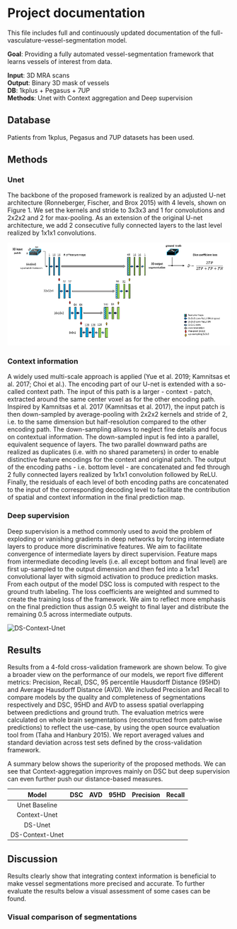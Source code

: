 # Project documentation

This file includes full and continuously updated documentation of the full-vasculature-vessel-segmentation model.

**Goal**: Providing a fully automated vessel-segmentation framework that learns vessels of interest from data.

**Input**: 3D MRA scans <br />
**Output**: Binary 3D mask of vessels <br />
**DB**: 1kplus + Pegasus + 7UP <br />
**Methods**: Unet with Context aggregation and Deep supervision <br />


## Database

Patients from 1kplus, Pegasus and 7UP datasets has been used.

## Methods
### Unet

The backbone of the proposed framework is realized by an adjusted U-net architecture (Ronneberger, Fischer, and Brox 2015) with 4 levels, shown on Figure 1. We set the kernels and stride to 3x3x3 and 1 for convolutions and 2x2x2 and 2 for max-pooling. As an extension of the original U-net architecture, we add 2 consecutive fully connected layers to the last level realized by 1x1x1 convolutions.

![Unet](./imgs/unet_cropped.png)

### Context information

A widely used multi-scale approach is applied (Yue et al. 2019; Kamnitsas et al. 2017; Choi et al.). The encoding part of our U-net is extended with a so-called context path. The input of this path is a larger - context - patch, extracted around the same center voxel as for the other encoding path. Inspired by Kamnitsas et al. 2017 (Kamnitsas et al. 2017), the input patch is then down-sampled by average-pooling with 2x2x2 kernels and stride of 2, i.e. to the same dimension but half-resolution compared to the other encoding path. The down-sampling allows to neglect fine details and focus on contextual information. The down-sampled input is fed into a parallel, equivalent sequence of layers. The two parallel downward paths are realized as duplicates (i.e. with no shared parameters) in order to enable distinctive feature encodings for the context and original patch. The output of the encoding paths - i.e. bottom level - are concatenated and fed through 2 fully connected layers realized by 1x1x1 convolution followed by ReLU. Finally, the residuals of each level of both encoding paths are concatenated to the input of the corresponding decoding level to facilitate the contribution of spatial and context information in the final prediction map.

### Deep supervision

Deep supervision is a method commonly used to avoid the problem of exploding or vanishing gradients in deep networks by forcing intermediate layers to produce more discriminative features. We aim to facilitate convergence of intermediate layers by direct supervision. Feature maps from intermediate decoding levels (i.e. all except bottom and final level) are first up-sampled to the output dimension and then fed into a 1x1x1 convolutional layer with sigmoid activation to produce prediction masks. From each output of the model DSC loss is computed with respect to the ground truth labeling. The loss coefficients are weighted and summed to create the training loss of the framework. We aim to reflect more emphasis on the final prediction thus assign 0.5 weight to final layer and distribute the remaining 0.5 across intermediate outputs.

![DS-Context-Unet](./imgs/brainseg_cropped.png)

## Results

Results from a 4-fold cross-validation framework are shown below. To give a broader view on the performance of our models, we report five different metrics: Precision, Recall, DSC, 95 percentile Hausdorff Distance (95HD) and Average Hausdorff Distance (AVD). We included Precision and Recall to compare models by the quality and completeness of segmentations respectively and DSC, 95HD and AVD to assess spatial overlapping between predictions and ground truth. The evaluation metrics were calculated on whole brain segmentations (reconstructed from patch-wise predictions) to reflect the use-case, by using the open source evaluation tool from (Taha and Hanbury 2015). We report averaged values and standard deviation across test sets defined by the cross-validation framework.

A summary below shows the superiority of the proposed methods. We can see that Context-aggregation improves mainly on DSC but deep supervision can even further push our distance-based measures.

|         Model        |  DSC | AVD | 95HD | Precision | Recall |
|:--------------------:|:----:|:------:|:---------:|:-----------:|:---------:|
| Unet Baseline        |  
| Context-Unet         |   
| DS-Unet              |    
| DS-Context-Unet      |

## Discussion

Results clearly show that integrating context information is beneficial to make vessel segmentations more precised and accurate. To further evaluate the results below a visual assessment of some cases can be found.

### Visual comparison of segmentations


